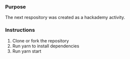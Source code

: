 ### Purpose
The next respository was created as a hackademy activity. 

### Instructions
  1. Clone or fork the repository
  2. Run yarn to install dependencies
  3. Run yarn start
